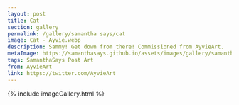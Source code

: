 ```yaml
---
layout: post
title: Cat
section: gallery
permalink: /gallery/samantha says/cat
image: Cat - Ayvie.webp
description: Sammy! Get down from there! Commissioned from AyvieArt.
metaImage: https://samanthasays.github.io/assets/images/gallery/samantha says/Cat - Ayvie.webp
tags: SamanthaSays Post Art
from: AyvieArt
link: https://twitter.com/AyvieArt
---
```

{% include imageGallery.html %}